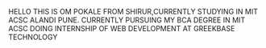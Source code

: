 HELLO THIS IS OM POKALE FROM SHIRUR,CURRENTLY STUDYING IN MIT ACSC ALANDI PUNE. CURRENTLY PURSUING MY BCA DEGREE IN MIT ACSC DOING INTERNSHIP OF WEB DEVELOPMENT AT GREEKBASE TECHNOLOGY
